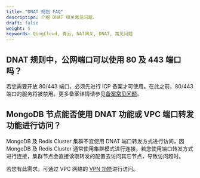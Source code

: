 ```yaml
---
title: "DNAT 规则 FAQ"
descriptipn: 介绍 DNAT 相关常见问题。
draft: false
weight: 5
keywords: QingCloud, 青云, NAT网关, DNAT, 常见问题
---
```


## DNAT 规则中，公网端口可以使用 80 及 443 端口吗？

若您需要开放 80/443 端口，必须先进行 ICP 备案才可使用。在此之前，80/443 端口的服务将被禁用。更多备案详情请参见[备案常见问题](https://beian.qingcloud.com/icp)。

## MongoDB 节点能否使用 DNAT 功能或 VPC 端口转发功能进行访问？

MongoDB 及 Redis Cluster 集群不宜使用 DNAT 端口转发方式进行访问，因 MongoDB 及 Redis Cluster 通常使用集群模式进行连接，若您使用端口转发方式进行连接，集群节点会直接读取转发的配置去访问其它节点，导致访问超时。

若您有此需求，可通过 VPC 网络的 [VPN 功能](/network/vpc/manual/vpn/)进行访问。

